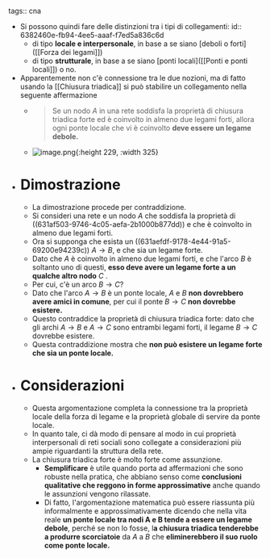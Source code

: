 tags:: cna

- Si possono quindi fare delle distinzioni tra i tipi di collegamenti:
  id:: 6382460e-fb94-4ee5-aaaf-f7ed5a836c6d
	- di tipo **locale e interpersonale**, in base a se siano [deboli o forti]([[Forza dei legami]])
	- di tipo **strutturale**, in base a se siano [ponti locali]([[Ponti e ponti locali]]) o no.
- Apparentemente non c'è connessione tra le due nozioni, ma di fatto usando la [[Chiusura triadica]] si può stabilire un collegamento nella seguente affermazione
	- > Se un nodo $A$ in una rete soddisfa la proprietà di chiusura triadica forte ed è coinvolto in almeno due legami forti, allora ogni ponte locale che vi è coinvolto **deve essere un legame debole.**
	- ![image.png](../assets/image_1662744637303_0.png){:height 229, :width 325}
- # Dimostrazione
	- La dimostrazione procede per contraddizione.
	- Si consideri una rete e un nodo $A$ che soddisfa la proprietà di ((631af503-9746-4c05-aefa-2b1000b877dd)) e che è coinvolto in almeno due legami forti.
	- Ora si supponga che esista un ((631aefdf-9178-4e44-91a5-69200e94239c)) $A \rightarrow B$, e che sia un legame forte.
	- Dato che $A$ è coinvolto in almeno due legami forti, e che l'arco $B$ è soltanto uno di questi, **esso deve avere un legame forte a un qualche altro nodo** $C$ .
	- Per cui, c'è un arco $B \rightarrow C$?
	- Dato che l'arco $A \rightarrow B$ è un ponte locale, $A$ e $B$ **non dovrebbero avere amici in comune**, per cui il ponte $B \rightarrow C$ **non dovrebbe esistere.**
	- Questo contraddice la proprietà di chiusura triadica forte: dato che gli archi $A \rightarrow B$ e $A \rightarrow C$ sono entrambi legami forti, il legame $B \rightarrow C$ dovrebbe esistere.
	- Questa contraddizione mostra che **non può esistere un legame forte che sia un ponte locale.**
- # Considerazioni
	- Questa argomentazione completa la connessione tra la proprietà locale della forza di legame e la proprietà globale di servire da ponte locale.
	- In quanto tale, ci dà modo di pensare al modo in cui proprietà interpersonali di reti sociali sono collegate a considerazioni più ampie riguardanti la struttura della rete.
	- La chiusura triadica forte è molto forte come assunzione.
		- **Semplificare** è utile quando porta ad affermazioni che sono robuste nella pratica, che abbiano senso come **conclusioni qualitative che reggono in forme approssimative** anche quando le assunzioni vengono rilassate.
		- Di fatto, l'argomentazione matematica può essere riassunta più informalmente e approssimativamente dicendo che nella vita reale **un ponte locale tra nodi A e B tende a essere un legame debole**, perché se non lo fosse, l**a chiusura triadica tenderebbe a produrre scorciatoie** da $A$ a $B$ che **eliminerebbero il suo ruolo come ponte locale.**